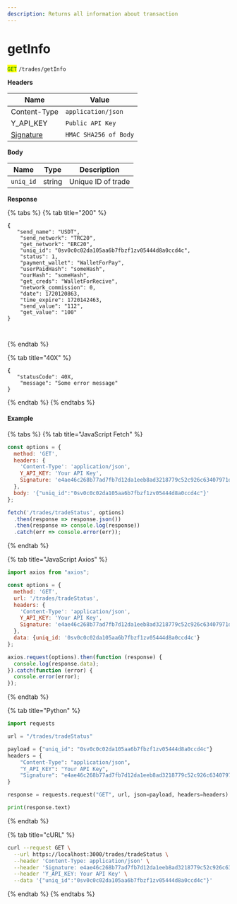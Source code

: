 ```yaml
---
description: Returns all information about transaction
---
```


# getInfo

<mark style="color:green;">`GET`</mark> `/trades/getInfo`

**Headers**

| Name                         | Value                 |
| ---------------------------- | --------------------- |
| Content-Type                 | `application/json`    |
| Y\_API\_KEY                  | `Public API Key`      |
| [Signature](../signature.md) | `HMAC SHA256 of Body` |

**Body**

| Name      | Type   | Description        |
| --------- | ------ | ------------------ |
| `uniq_id` | string | Unique ID of trade |

**Response**

{% tabs %}
{% tab title="200" %}
<pre class="language-json"><code class="lang-json"><strong>{
</strong>	"send_name": "USDT",
	"send_network": "TRC20",
	"get_network": "ERC20",
	"uniq_id": "0sv0c0c02da105aa6b7fbzf1zv05444d8a0ccd4c",
	"status": 1,
	"payment_wallet": "WalletForPay",
	"userPaidHash": "someHash",
	"ourHash": "someHash",
	"get_creds": "WalletForRecive",
	"network_commission": 0,
	"date": 1720120863,
	"time_expire": 1720142463,
	"send_value": "112",
	"get_value": "100"
}


</code></pre>
{% endtab %}

{% tab title="40X" %}
<pre class="language-json"><code class="lang-json"><strong>{
</strong>	"statusCode": 40X,
	"message": "Some error message"
}
</code></pre>
{% endtab %}
{% endtabs %}

#### Example

{% tabs %}
{% tab title="JavaScript Fetch" %}
```javascript
const options = {
  method: 'GET',
  headers: {
    'Content-Type': 'application/json',
    Y_API_KEY: 'Your API Key',
    Signature: 'e4ae46c268b77ad7fb7d12da1eeb8ad3218779c52c926c63407971da7537848e'
  },
  body: '{"uniq_id":"0sv0c0c02da105aa6b7fbzf1zv05444d8a0ccd4c"}'
};

fetch('/trades/tradeStatus', options)
  .then(response => response.json())
  .then(response => console.log(response))
  .catch(err => console.error(err));
```
{% endtab %}

{% tab title="JavaScript Axios" %}
```javascript
import axios from "axios";

const options = {
  method: 'GET',
  url: '/trades/tradeStatus',
  headers: {
    'Content-Type': 'application/json',
    Y_API_KEY: 'Your API Key',
    Signature: 'e4ae46c268b77ad7fb7d12da1eeb8ad3218779c52c926c63407971da7537848e'
  },
  data: {uniq_id: '0sv0c0c02da105aa6b7fbzf1zv05444d8a0ccd4c'}
};

axios.request(options).then(function (response) {
  console.log(response.data);
}).catch(function (error) {
  console.error(error);
});
```
{% endtab %}

{% tab title="Python" %}
```python
import requests

url = "/trades/tradeStatus"

payload = {"uniq_id": "0sv0c0c02da105aa6b7fbzf1zv05444d8a0ccd4c"}
headers = {
    "Content-Type": "application/json",
    "Y_API_KEY": "Your API Key",
    "Signature": "e4ae46c268b77ad7fb7d12da1eeb8ad3218779c52c926c63407971da7537848e"
}

response = requests.request("GET", url, json=payload, headers=headers)

print(response.text)
```
{% endtab %}

{% tab title="cURL" %}
```bash
curl --request GET \
  --url https://localhost:3000/trades/tradeStatus \
  --header 'Content-Type: application/json' \
  --header 'Signature: e4ae46c268b77ad7fb7d12da1eeb8ad3218779c52c926c63407971da7537848e' \
  --header 'Y_API_KEY: Your API Key' \
  --data '{"uniq_id":"0sv0c0c02da105aa6b7fbzf1zv05444d8a0ccd4c"}'
```
{% endtab %}
{% endtabs %}

